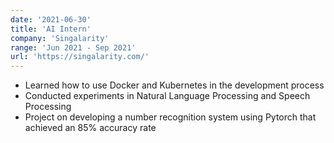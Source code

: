 ```yaml
---
date: '2021-06-30'
title: 'AI Intern'
company: 'Singalarity'
range: 'Jun 2021 - Sep 2021'
url: 'https://singalarity.com/'
---
```


- Learned how to use Docker and Kubernetes in the development process
- Conducted experiments in Natural Language Processing and Speech Processing
- Project on developing a number recognition system using Pytorch that achieved an 85% accuracy rate
